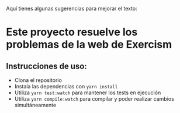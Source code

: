 Aquí tienes algunas sugerencias para mejorar el texto:

# Este proyecto resuelve los problemas de la web de Exercism

## Instrucciones de uso:
-  Clona el repositorio
-  Instala las dependencias con `yarn install`
-  Utiliza `yarn test:watch` para mantener los tests en ejecución
-  Utiliza `yarn compile:watch` para compilar y poder realizar cambios simultáneamente